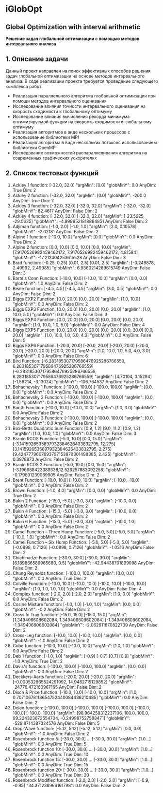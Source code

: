 # iGlobOpt
## Global Optimization with interval arithmetic ###

**Решение задач глобальной оптимизации с помощью методов интервального анализа**

## 1. Описание задачи
Данный проект направлен на поиск эффективных способов решения задач глобальной оптимизации на основе методов интервального анализа. В ходе реализации проекта требуется проведение следующего комплекса работ:
+ Реализация параллельного алгоритма глобальной оптимизации при помощи методов интервального оценивания
+ Исследование влияния точности интервального оценивания на скорость сходимости к глобальному оптимуму
+ Исследование влияния вычисления рекорда минимума оптимизируемой функции на скорость сходимости к глобальному оптимуму
+ Реализация алгоритмов в виде нескольких процессов с использование библиотеки MPI
+ Реализация алгоритма в виде нескольких потоковс использованием библиотеки OpenMP
+ Исследование возможностей распараллеливания алгоритма на современных графических ускорителях

## 2. Список тестовых функций
1. Ackley 1 function: [-32.0, 32.0] "argMin": [0.0] "globMinY": 0.0 AnyDim: True	Dim: 2
2. Ackley 2 function: [-32.0, 32.0] "argMin": [0.0] "globMinY": -200.0 AnyDim: True	Dim: 2
3. Ackley 3 function: [-32.0, 32.0] [-32.0, 32.0] "argMin": [-32.0, -32.0] "globMinY": 82.4617 AnyDim: False	Dim: 2
4. Ackley 4 function: [-32.0, 32.0] [-32.0, 32.0] "argMin": [-23.5625, -29.0625] "globMinY": -4.9999521818884851 AnyDim: False	Dim: 2
5. Adjiman function: [-1.0, 2.0] [-1.0, 1.0] "argMin": [2.0, 0.10578] "globMinY": -2.02181 AnyDim: False	Dim: 2
6. Alpine 1 function: [-10.0, 10.0] "argMin": [0.0] "globMinY": 0.0 AnyDim: True	Dim: 2
7. Alpine 2 function: [0.0, 10.0] [0.0, 10.0] [0.0, 10.0] "argMin": [7.9170526982459462172, 7.9170526982459462172, 4.81584] "globMinY": -17.212404253615528 AnyDim: False	Dim: 3
8. Brad function: [-0.25, 0.25] [0.01, 2.5] [0.01, 2.5] "argMin": [-0.249878, 2.49992, 2.49985] "globMinY": 6.9360214289615749 AnyDim: False	Dim: 3
9. Bartels Conn Function: [-10.0, 10.0] [-10.0, 10.0]  "argMin": [0.0, 0.0] "globMinY": 1.0 AnyDim: False	Dim: 2
10. Beale function: [-4.5, 4.5] [-4.5, 4.5]  "argMin": [3.0, 0.5] "globMinY": 0.0 AnyDim: False	Dim: 2
11. Biggs EXP2 Function: [0.0, 20.0] [0.0, 20.0]  "argMin": [1.0, 10.0] "globMinY": 0.0 AnyDim: False	Dim: 2
12. Biggs EXP3 Function: [0.0, 20.0] [0.0, 20.0] [0.0, 20.0]  "argMin": [1.0, 10.0, 5.0] "globMinY": 0.0 AnyDim: False	Dim: 3
13. Biggs EXP4 Function: [0.0, 20.0] [0.0, 20.0] [0.0, 20.0] [0.0, 20.0]  "argMin": [1.0, 10.0, 1.0, 5.0] "globMinY": 0.0 AnyDim: False	Dim: 4
14. Biggs EXP5 Function: [0.0, 20.0] [0.0, 20.0] [0.0, 20.0] [0.0, 20.0] [0.0, 20.0]  "argMin": [1.0, 10.0, 1.0, 5.0, 4.0] "globMinY": 0.0 AnyDim: False	Dim: 5
15. Biggs EXP6 Function: [-20.0, 20.0] [-20.0, 20.0] [-20.0, 20.0] [-20.0, 20.0] [-20.0, 20.0] [-20.0, 20.0]  "argMin": [1.0, 10.0, 1.0, 5.0, 4.0, 3.0] "globMinY": 0.0 AnyDim: False	Dim: 6
16. Bird Function: [-6.283185307179586476925286766559, 6.283185307179586476925286766559] [-6.283185307179586476925286766559, 6.283185307179586476925286766559]  "argMin": [4.70104, 3.15294] [-1.58214, -3.13024]  "globMinY": -106.764537 AnyDim: False	Dim: 2
17. Bohachevsky 1 Function: [-100.0, 100.0] [-100.0, 100.0]  "argMin": [0.0, 0.0]  "globMinY": 0.0 AnyDim: False	Dim: 2
18. Bohachevsky 2 Function: [-100.0, 100.0] [-100.0, 100.0]  "argMin": [0.0, 0.0]  "globMinY": 0.0 AnyDim: False	Dim: 2
19. Booth Function: [-10.0, 10.0] [-10.0, 10.0]  "argMin": [1.0, 3.0]  "globMinY": 0.0 AnyDim: False	Dim: 2
20. Bohachevsky 3 Function: [-100.0, 100.0] [-100.0, 100.0]  "argMin": [0.0, 0.0]  "globMinY": 0.0 AnyDim: False	Dim: 2
21. Box-Betts Quadratic Sum Function: [0.9, 1.2] [9.0, 11.2] [0.9, 1.2]  "argMin": [1.0, 10.0, 1.0] "globMinY": 0.0 AnyDim: False	Dim: 3
22. Branin RCOS Function: [-5.0, 10.0] [0.0, 15.0]  "argMin": [-3.1415926535897932384626433832795, 12.275] [3.1415926535897932384626433832795, 2.275] [9.4247779607693797153879301498385, 2.425]  "globMinY": 0.3978873 AnyDim: False	Dim: 2
23. Branin RCOS 2 Function: [-5.0, 10.0] [0.0, 15.0]  "argMin": [-3.196988423389338,12.526257883092258]  "globMinY": -0.179891239069905 AnyDim: False	Dim: 2
24. Brent Function: [-10.0, 10.0] [-10.0, 10.0]  "argMin": [-10.0, -10.0]  "globMinY": 0.0 AnyDim: False	Dim: 2
25. Brown Function: [-1.0, 4.0]  "argMin": [0.0, 0.0]  "globMinY": 0.0 AnyDim: True	Dim: 2
26. Bukin 2 Function: [-15.0, -5.0] [-3.0, 3.0]  "argMin": [-10.0, 0.0]  "globMinY": 0.0 AnyDim: False	Dim: 2
27. Bukin 4 Function: [-15.0, -5.0] [-3.0, 3.0]  "argMin": [-10.0, 0.0]  "globMinY": 0.0 AnyDim: False	Dim: 2
28. Bukin 6 Function: [-15.0, -5.0] [-3.0, 3.0]  "argMin": [-10.0, 1.0]  "globMinY": 0.0 AnyDim: False	Dim: 2
29. Camel Function – Three Hump Function: [-5.0, 5.0] [-5.0, 5.0]  "argMin": [-10.0, 1.0]  "globMinY": 0.0 AnyDim: False	Dim: 2
30. Camel Function – Six Hump Function: [-5.0, 5.0] [-5.0, 5.0]  "argMin": [-0.0898, 0.7126] [-0.0898, 0.7126]  "globMinY": -1.0316 AnyDim: False	Dim: 2
31. Chichinadze Function: [-30.0, 30.0] [-30.0, 30.0]  "argMin": [6.189866586965680, 0.5]   "globMinY": -42.94438701899098 AnyDim: False	Dim: 2
32. Chung Reynolds function: [-100.0, 100.0]  "argMin": [0.0, 0.0]   "globMinY": 0.0 AnyDim: True	Dim: 2
33. Colville Function: [-10.0, 10.0] [-10.0, 10.0] [-10.0, 10.0] [-10.0, 10.0] "argMin": [1.0, 1.0, 1.0, 1.0]   "globMinY": 0.0 AnyDim: False	Dim: 4
34. Complex function: [-2.0, 2.0] [-2.0, 2.0] "argMin": [1.0, 0.0]   "globMinY": 0.0 AnyDim: False	Dim: 2
35. Cosine Mixture function: [-1.0, 1.0] [-1.0, 1.0] "argMin": [0.0, 0.0]   "globMinY": -0.2 AnyDim: False	Dim: 2
36. Cross In Tray function: [-15.0, 15.0] [-15.0, 15.0] "argMin": [1.349406608602084, 1.349406608602084] [-1.349406608602084, -1.349406608602084]   "globMinY": -2.062611870822739 AnyDim: False	Dim: 2
37. Cross-Leg function: [-10.0, 10.0] [-10.0, 10.0] "argMin": [0.0, 0.0]    "globMinY": -1.0 AnyDim: False	Dim: 2
38. Cube function: [-10.0, 10.0] [-10.0, 10.0] "argMin": [1.0, 1.0]    "globMinY": 0.0 AnyDim: False	Dim: 2
39. Deb 1 function: [-1.0, 1.0] "argMin": [-0.9] [-0.7] [0.7] [0.9]  "globMinY": -1.0 AnyDim: True	Dim: 2
40. Davis's function: [-100.0, 100.0] [-100.0, 100.0] "argMin": [0.0, 0.0]    "globMinY": 0.0 AnyDim: False	Dim: 2
41. Deckkers-Aarts function: [-20.0, 20.0] [-20.0, 20.0] "argMin": [-0.000532865524291992, 14.9482715129852]  "globMinY": -24776.472160967165 AnyDim: False	Dim: 2
42. Dixon & Price function: [-10.0, 10.0] [-10.0, 10.0] "argMin": [1.0, 0.70710678118654752440084436210485] "globMinY": 0.0 AnyDim: False	Dim: 2
43. Dolan function: [-100.0, 100.0] [-100.0, 100.0] [-100.0, 100.0] [-100.0, 100.0] [-100.0, 100.0] "argMin": [98.964258312237106, 100.0, 100.0, 99.224323672554704, -0.249987527588471] "globMinY": -529.8714387324576 AnyDim: False	Dim: 5
44. Drop-Wave function: [-5.12, 5.12] [-5.12, 5.12]  "argMin": [0.0, 0.0] "globMinY": -1.0 AnyDim: False	Dim: 2
45. Rosenbrock function 5: [-30.0, 30.0] ... [-30.0, 30.0]   "argMin": [1.0...] "globMinY": 0.0 AnyDim: True	Dim: 5
46. Rosenbrock function 10: [-30.0, 30.0] ... [-30.0, 30.0]   "argMin": [1.0...] "globMinY": 0.0 AnyDim: True	Dim: 10
47. Rosenbrock function 15: [-30.0, 30.0] ... [-30.0, 30.0]   "argMin": [1.0...] "globMinY": 0.0 AnyDim: True	Dim: 15
58. Rosenbrock function 20: [-30.0, 30.0] ... [-30.0, 30.0]   "argMin": [1.0...] "globMinY": 0.0 AnyDim: True	Dim: 20
59. Rosenbrock Modified function: [-2.0, 2.0] [-2.0, 2.0]   "argMin": [-0.9, -0.95] "34.371238966161798": 0.0 AnyDim: False	Dim: 2


